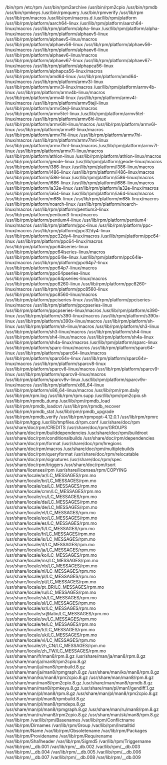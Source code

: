 /bin/rpm
/etc/rpm
/usr/bin/rpm2archive
/usr/bin/rpm2cpio
/usr/bin/rpmdb
/usr/bin/rpmkeys
/usr/bin/rpmquery
/usr/bin/rpmverify
/usr/lib/rpm
/usr/lib/rpm/macros
/usr/lib/rpm/macros.d
/usr/lib/rpm/platform
/usr/lib/rpm/platform/aarch64-linux
/usr/lib/rpm/platform/aarch64-linux/macros
/usr/lib/rpm/platform/alpha-linux
/usr/lib/rpm/platform/alpha-linux/macros
/usr/lib/rpm/platform/alphaev5-linux
/usr/lib/rpm/platform/alphaev5-linux/macros
/usr/lib/rpm/platform/alphaev56-linux
/usr/lib/rpm/platform/alphaev56-linux/macros
/usr/lib/rpm/platform/alphaev6-linux
/usr/lib/rpm/platform/alphaev6-linux/macros
/usr/lib/rpm/platform/alphaev67-linux
/usr/lib/rpm/platform/alphaev67-linux/macros
/usr/lib/rpm/platform/alphapca56-linux
/usr/lib/rpm/platform/alphapca56-linux/macros
/usr/lib/rpm/platform/amd64-linux
/usr/lib/rpm/platform/amd64-linux/macros
/usr/lib/rpm/platform/armv3l-linux
/usr/lib/rpm/platform/armv3l-linux/macros
/usr/lib/rpm/platform/armv4b-linux
/usr/lib/rpm/platform/armv4b-linux/macros
/usr/lib/rpm/platform/armv4l-linux
/usr/lib/rpm/platform/armv4l-linux/macros
/usr/lib/rpm/platform/armv5tejl-linux
/usr/lib/rpm/platform/armv5tejl-linux/macros
/usr/lib/rpm/platform/armv5tel-linux
/usr/lib/rpm/platform/armv5tel-linux/macros
/usr/lib/rpm/platform/armv6hl-linux
/usr/lib/rpm/platform/armv6hl-linux/macros
/usr/lib/rpm/platform/armv6l-linux
/usr/lib/rpm/platform/armv6l-linux/macros
/usr/lib/rpm/platform/armv7hl-linux
/usr/lib/rpm/platform/armv7hl-linux/macros
/usr/lib/rpm/platform/armv7hnl-linux
/usr/lib/rpm/platform/armv7hnl-linux/macros
/usr/lib/rpm/platform/armv7l-linux
/usr/lib/rpm/platform/armv7l-linux/macros
/usr/lib/rpm/platform/athlon-linux
/usr/lib/rpm/platform/athlon-linux/macros
/usr/lib/rpm/platform/geode-linux
/usr/lib/rpm/platform/geode-linux/macros
/usr/lib/rpm/platform/i386-linux
/usr/lib/rpm/platform/i386-linux/macros
/usr/lib/rpm/platform/i486-linux
/usr/lib/rpm/platform/i486-linux/macros
/usr/lib/rpm/platform/i586-linux
/usr/lib/rpm/platform/i586-linux/macros
/usr/lib/rpm/platform/i686-linux
/usr/lib/rpm/platform/i686-linux/macros
/usr/lib/rpm/platform/ia32e-linux
/usr/lib/rpm/platform/ia32e-linux/macros
/usr/lib/rpm/platform/ia64-linux
/usr/lib/rpm/platform/ia64-linux/macros
/usr/lib/rpm/platform/m68k-linux
/usr/lib/rpm/platform/m68k-linux/macros
/usr/lib/rpm/platform/noarch-linux
/usr/lib/rpm/platform/noarch-linux/macros
/usr/lib/rpm/platform/pentium3-linux
/usr/lib/rpm/platform/pentium3-linux/macros
/usr/lib/rpm/platform/pentium4-linux
/usr/lib/rpm/platform/pentium4-linux/macros
/usr/lib/rpm/platform/ppc-linux
/usr/lib/rpm/platform/ppc-linux/macros
/usr/lib/rpm/platform/ppc32dy4-linux
/usr/lib/rpm/platform/ppc32dy4-linux/macros
/usr/lib/rpm/platform/ppc64-linux
/usr/lib/rpm/platform/ppc64-linux/macros
/usr/lib/rpm/platform/ppc64iseries-linux
/usr/lib/rpm/platform/ppc64iseries-linux/macros
/usr/lib/rpm/platform/ppc64le-linux
/usr/lib/rpm/platform/ppc64le-linux/macros
/usr/lib/rpm/platform/ppc64p7-linux
/usr/lib/rpm/platform/ppc64p7-linux/macros
/usr/lib/rpm/platform/ppc64pseries-linux
/usr/lib/rpm/platform/ppc64pseries-linux/macros
/usr/lib/rpm/platform/ppc8260-linux
/usr/lib/rpm/platform/ppc8260-linux/macros
/usr/lib/rpm/platform/ppc8560-linux
/usr/lib/rpm/platform/ppc8560-linux/macros
/usr/lib/rpm/platform/ppciseries-linux
/usr/lib/rpm/platform/ppciseries-linux/macros
/usr/lib/rpm/platform/ppcpseries-linux
/usr/lib/rpm/platform/ppcpseries-linux/macros
/usr/lib/rpm/platform/s390-linux
/usr/lib/rpm/platform/s390-linux/macros
/usr/lib/rpm/platform/s390x-linux
/usr/lib/rpm/platform/s390x-linux/macros
/usr/lib/rpm/platform/sh-linux
/usr/lib/rpm/platform/sh-linux/macros
/usr/lib/rpm/platform/sh3-linux
/usr/lib/rpm/platform/sh3-linux/macros
/usr/lib/rpm/platform/sh4-linux
/usr/lib/rpm/platform/sh4-linux/macros
/usr/lib/rpm/platform/sh4a-linux
/usr/lib/rpm/platform/sh4a-linux/macros
/usr/lib/rpm/platform/sparc-linux
/usr/lib/rpm/platform/sparc-linux/macros
/usr/lib/rpm/platform/sparc64-linux
/usr/lib/rpm/platform/sparc64-linux/macros
/usr/lib/rpm/platform/sparc64v-linux
/usr/lib/rpm/platform/sparc64v-linux/macros
/usr/lib/rpm/platform/sparcv8-linux
/usr/lib/rpm/platform/sparcv8-linux/macros
/usr/lib/rpm/platform/sparcv9-linux
/usr/lib/rpm/platform/sparcv9-linux/macros
/usr/lib/rpm/platform/sparcv9v-linux
/usr/lib/rpm/platform/sparcv9v-linux/macros
/usr/lib/rpm/platform/x86_64-linux
/usr/lib/rpm/platform/x86_64-linux/macros
/usr/lib/rpm/rpm.daily
/usr/lib/rpm/rpm.log
/usr/lib/rpm/rpm.supp
/usr/lib/rpm/rpm2cpio.sh
/usr/lib/rpm/rpmdb_dump
/usr/lib/rpm/rpmdb_load
/usr/lib/rpm/rpmdb_loadcvt
/usr/lib/rpm/rpmdb_recover
/usr/lib/rpm/rpmdb_stat
/usr/lib/rpm/rpmdb_upgrade
/usr/lib/rpm/rpmdb_verify
/usr/lib/rpm/rpmpopt-4.12.0.1
/usr/lib/rpm/rpmrc
/usr/lib/rpm/tgpg
/usr/lib/tmpfiles.d/rpm.conf
/usr/share/doc/rpm
/usr/share/doc/rpm/CREDITS
/usr/share/doc/rpm/GROUPS
/usr/share/doc/rpm/builddependencies
/usr/share/doc/rpm/buildroot
/usr/share/doc/rpm/conditionalbuilds
/usr/share/doc/rpm/dependencies
/usr/share/doc/rpm/format
/usr/share/doc/rpm/hregions
/usr/share/doc/rpm/macros
/usr/share/doc/rpm/multiplebuilds
/usr/share/doc/rpm/queryformat
/usr/share/doc/rpm/relocatable
/usr/share/doc/rpm/signatures
/usr/share/doc/rpm/spec
/usr/share/doc/rpm/triggers
/usr/share/doc/rpm/tsort
/usr/share/licenses/rpm
/usr/share/licenses/rpm/COPYING
/usr/share/locale/ar/LC_MESSAGES/rpm.mo
/usr/share/locale/br/LC_MESSAGES/rpm.mo
/usr/share/locale/ca/LC_MESSAGES/rpm.mo
/usr/share/locale/cmn/LC_MESSAGES/rpm.mo
/usr/share/locale/cs/LC_MESSAGES/rpm.mo
/usr/share/locale/da/LC_MESSAGES/rpm.mo
/usr/share/locale/de/LC_MESSAGES/rpm.mo
/usr/share/locale/el/LC_MESSAGES/rpm.mo
/usr/share/locale/eo/LC_MESSAGES/rpm.mo
/usr/share/locale/es/LC_MESSAGES/rpm.mo
/usr/share/locale/fi/LC_MESSAGES/rpm.mo
/usr/share/locale/fr/LC_MESSAGES/rpm.mo
/usr/share/locale/is/LC_MESSAGES/rpm.mo
/usr/share/locale/it/LC_MESSAGES/rpm.mo
/usr/share/locale/ja/LC_MESSAGES/rpm.mo
/usr/share/locale/ko/LC_MESSAGES/rpm.mo
/usr/share/locale/ms/LC_MESSAGES/rpm.mo
/usr/share/locale/nb/LC_MESSAGES/rpm.mo
/usr/share/locale/nl/LC_MESSAGES/rpm.mo
/usr/share/locale/pl/LC_MESSAGES/rpm.mo
/usr/share/locale/pt/LC_MESSAGES/rpm.mo
/usr/share/locale/pt_BR/LC_MESSAGES/rpm.mo
/usr/share/locale/ru/LC_MESSAGES/rpm.mo
/usr/share/locale/sk/LC_MESSAGES/rpm.mo
/usr/share/locale/sl/LC_MESSAGES/rpm.mo
/usr/share/locale/sr/LC_MESSAGES/rpm.mo
/usr/share/locale/sr@latin/LC_MESSAGES/rpm.mo
/usr/share/locale/sv/LC_MESSAGES/rpm.mo
/usr/share/locale/te/LC_MESSAGES/rpm.mo
/usr/share/locale/tr/LC_MESSAGES/rpm.mo
/usr/share/locale/uk/LC_MESSAGES/rpm.mo
/usr/share/locale/vi/LC_MESSAGES/rpm.mo
/usr/share/locale/zh_CN/LC_MESSAGES/rpm.mo
/usr/share/locale/zh_TW/LC_MESSAGES/rpm.mo
/usr/share/man/fr/man8/rpm.8.gz
/usr/share/man/ja/man8/rpm.8.gz
/usr/share/man/ja/man8/rpm2cpio.8.gz
/usr/share/man/ja/man8/rpmbuild.8.gz
/usr/share/man/ja/man8/rpmgraph.8.gz
/usr/share/man/ko/man8/rpm.8.gz
/usr/share/man/ko/man8/rpm2cpio.8.gz
/usr/share/man/man8/rpm.8.gz
/usr/share/man/man8/rpm2cpio.8.gz
/usr/share/man/man8/rpmdb.8.gz
/usr/share/man/man8/rpmkeys.8.gz
/usr/share/man/pl/man1/gendiff.1.gz
/usr/share/man/pl/man8/rpm.8.gz
/usr/share/man/pl/man8/rpm2cpio.8.gz
/usr/share/man/pl/man8/rpmbuild.8.gz
/usr/share/man/pl/man8/rpmdeps.8.gz
/usr/share/man/pl/man8/rpmgraph.8.gz
/usr/share/man/ru/man8/rpm.8.gz
/usr/share/man/ru/man8/rpm2cpio.8.gz
/usr/share/man/sk/man8/rpm.8.gz
/var/lib/rpm
/var/lib/rpm/Basenames
/var/lib/rpm/Conflictname
/var/lib/rpm/Dirnames
/var/lib/rpm/Group
/var/lib/rpm/Installtid
/var/lib/rpm/Name
/var/lib/rpm/Obsoletename
/var/lib/rpm/Packages
/var/lib/rpm/Providename
/var/lib/rpm/Requirename
/var/lib/rpm/Sha1header
/var/lib/rpm/Sigmd5
/var/lib/rpm/Triggername
/var/lib/rpm/__db.001
/var/lib/rpm/__db.002
/var/lib/rpm/__db.003
/var/lib/rpm/__db.004
/var/lib/rpm/__db.005
/var/lib/rpm/__db.006
/var/lib/rpm/__db.007
/var/lib/rpm/__db.008
/var/lib/rpm/__db.009
